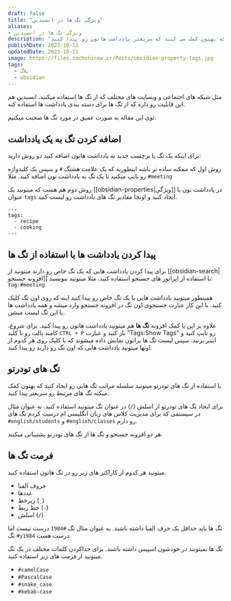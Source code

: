 ```yaml
---
draft: false
title: "ویژگی تگ ها در ابسیدین"
aliases: 
- ویژگی تگ ها در ابسیدین
description: "تگ ها کلیدواژه ها یا موضوعاتی هستند که بهتون کمک می کنند که سریعتر یادداشت هاتون رو پیدا کنید."
publishDate: 2023-10-11
updatedDate: 2023-10-11
image: https://files.zachshirow.ir/Posts/obsidian-property-tags.jpg
tags:
  - بلاگ
  - obsidian
---
```


مثل شبکه های اجتماعی و وبسایت های مختلف که از تگ ها استفاده میکنند، ابسیدین هم این قابلیت رو داره که از تگ ها برای دسته بندی یادداشت ها استفاده کنه. 

توی این مقاله به صورت عمیق در مورد تگ ها صحبت میکنیم. 

## اضافه کردن تگ به یک یادداشت

برای اینکه یک تگ یا برچسب جدید به یادداشت هاتون اضافه کنید دو روش دارید: 

روش اول که ممکنه ساده تر باشه اینطوریه که یک علامت هشتگ `#` و سپس یک کلیدواژه رو تایپ میکنید تا یک تگ به یادداشت تون اضافه کنید. مثلا `#meeting`

روش دوم هم هست که میتونید یک [[obsidian-properties|ویژگی]] در یادداشت تون با عنوان `tags` ایجاد کنید و اونجا مقادیر تگ های یادداشت رو لیست کنید. 

```
---
tags:
  - recipe
  - cooking
---
```

## پیدا کردن یادداشت ها با استفاده از تگ ها

برای پیدا کردن یادداشت هایی که یک تگ خاص رو دارند میتونید از [[obsidian-search|افزونه جستجو]] با استفاده از اپراتور های جستجو استفاده کنید. مثلا میتونید بنویسید: `tag:#meeting`

همینطور میتونید یادداشت هایی با یک تگ خاص رو پیدا کنید اینه که روی اون تگ کلیک کنید. با این کار عبارت جستجوی اون تگ در افزونه جستجو وارد میشه و همه یادداشت ها با این تگ لیست میشن. 

علاوه بر این با کمک افزونه **تگ ها** هم میتونید یادداشت هاتون رو پیدا کنید. برای شروع، کامند پالت رو با کلید `CTRL + P` باز کنید و عبارت "Tags:Show Tags" رو تایپ کنید و اینتر بزنید. سپس لیست تگ ها براتون نمایش داده میشوند که با کلیک روی هر کدوم از اونها میتونید یادداشت هایی که اون تگ رو دارند رو پیدا کنید. 

## تگ های تودرتو

با استفاده از تگ های تودرتو میتونید سلسله مراتب تگ هایی رو ایجاد کنید که بهتون کمک میکنه تگ های مرتبط رو سریعتر پیدا کنید. 

برای ایجاد تگ های تودرتو از اسلش (`/`) در عنوان تگ میتونید استفاده کنید. به عنوان مثال در سیستمی که برای مدیریت کلاس های زبان انگلیسی ام درست کردم تگ های `#english/students` و `#english/classes` رو دارم.  

هر دو افزونه جستجو و تگ ها از تگ های تودرتو پشتیبانی میکنند. 

## فرمت تگ ها

میتونید هر کدوم از کاراکتر های زیر رو در تگ هاتون استفاده کنید. 

- حروف الفبا
- عددها
- زیرخط (`_`)
- خط ربط (`-`)
- اسلش (`/`)

تگ ها باید حداقل یک حرف الفبا داشته باشند. به عنوان مثال تگ `#1984` درست نیست اما تگ `#y1984` درست هست. 

تگ ها نمیتونند در خودشون اسپیس داشته باشند. برای جداکردن کلمات مختلف در یک تگ میتونید از فرمت های زیر استفاده کنید.

- `#camelCase`
- `#PascalCase`
- `#snake_case`
- `#kebab-case`




